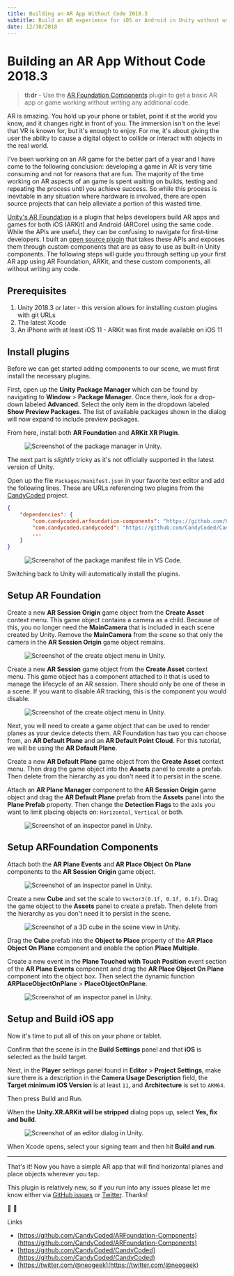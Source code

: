 ```yaml
---
title: Building an AR App Without Code 2018.3
subtitle: Build an AR experience for iOS or Android in Unity without writing a line of code.
date: 12/30/2018
---
```


# Building an AR App Without Code 2018.3

> **tl:dr** - Use the [AR Foundation Components](https://github.com/CandyCoded/ARFoundation-Components) plugin to get a basic AR app or game working without writing any additional code.

AR is amazing. You hold up your phone or tablet, point it at the world you know, and it changes right in front of you. The immersion isn't on the level that VR is known for, but it's enough to enjoy. For me, it's about giving the user the ability to cause a digital object to collide or interact with objects in the real world.

I've been working on an AR game for the better part of a year and I have come to the following conclusion: developing a game in AR is very time consuming and not for reasons that are fun. The majority of the time working on AR aspects of an game is spent waiting on builds, testing and repeating the process until you achieve success. So while this process is inevitable in any situation where hardware is involved, there are open source projects that can help alleviate a portion of this wasted time.

[Unity's AR Foundation](https://docs.unity3d.com/Packages/com.unity.xr.arfoundation@1.0/manual/index.html) is a plugin that helps developers build AR apps and games for both iOS (ARKit) and Android (ARCore) using the same code. While the APIs are useful, they can be confusing to navigate for first-time developers. I built an [ open source plugin](https://github.com/CandyCoded/ARFoundation-Components) that takes these APIs and exposes them through custom components that are as easy to use as built-in Unity components. The following steps will guide you through setting up your first AR app using AR Foundation, ARKit, and these custom components, all without writing any code.

## Prerequisites

1. Unity 2018.3 or later - this version allows for installing custom plugins with git URLs
1. The latest Xcode
1. An iPhone with at least iOS 11 - ARKit was first made available on iOS 11

## Install plugins

Before we can get started adding components to our scene, we must first install the necessary plugins.

First, open up the **Unity Package Manager** which can be found by navigating to **Window** > **Package Manager**. Once there, look for a drop-down labeled **Advanced**. Select the only item in the dropdown labeled **Show Preview Packages**. The list of available packages shown in the dialog will now expand to include preview packages.

From here, install both **AR Foundation** and **ARKit XR Plugin**.

<div class="images">
  <figure>
    <img src="/images/building-an-ar-app-without-code/package-manager.png" alt="Screenshot of the package manager in Unity." />
  </figure>
</div>

The next part is _slightly_ tricky as it's not officially supported in the latest version of Unity.

Open up the file `Packages/manifest.json` in your favorite text editor and add the following lines. These are URLs referencing two plugins from the [CandyCoded](https://github.com/CandyCoded/CandyCoded) project.

```json
{
    "dependencies": {
        "com.candycoded.arfoundation-components": "https://github.com/CandyCoded/ARFoundation-Components.git#upm",
        "com.candycoded.candycoded": "https://github.com/CandyCoded/CandyCoded.git#v1.1.6",
        ...
    }
}
```

<div class="images">
  <figure>
    <img src="/images/building-an-ar-app-without-code/manifest.png" alt="Screenshot of the package manifest file in VS Code." />
  </figure>
</div>

Switching back to Unity will automatically install the plugins.

## Setup AR Foundation

Create a new **AR Session Origin** game object from the **Create Asset** context menu. This game object contains a camera as a child. Because of this, you no longer need the **MainCamera** that is included in each scene created by Unity. Remove the **MainCamera** from the scene so that only the camera in the **AR Session Origin** game object remains.

<div class="images">
  <figure>
    <img src="/images/building-an-ar-app-without-code/ar-session-origin.png" alt="Screenshot of the create object menu in Unity." />
  </figure>
</div>

Create a new **AR Session** game object from the **Create Asset** context menu. This game object has a component attached to it that is used to manage the lifecycle of an AR session. There should only be one of these in a scene. If you want to disable AR tracking, this is the component you would disable.

<div class="images">
  <figure>
    <img src="/images/building-an-ar-app-without-code/ar-session.png" alt="Screenshot of the create object menu in Unity." />
  </figure>
</div>

Next, you will need to create a game object that can be used to render planes as your device detects them. AR Foundation has two you can choose from, an **AR Default Plane** and an **AR Default Point Cloud**. For this tutorial, we will be using the **AR Default Plane**.

Create a new **AR Default Plane** game object from the **Create Asset** context menu. Then drag the game object into the **Assets** panel to create a prefab. Then delete from the hierarchy as you don't need it to persist in the scene.

Attach an **AR Plane Manager** component to the **AR Session Origin** game object and drag the **AR Default Plane** prefab from the **Assets** panel into the **Plane Prefab** property. Then change the **Detection Flags** to the axis you want to limit placing objects on: `Horizontal`, `Vertical` or both.

<div class="images">
  <figure>
    <img src="/images/building-an-ar-app-without-code/ar-components-inspector.png" alt="Screenshot of an inspector panel in Unity." />
  </figure>
</div>

## Setup ARFoundation Components

Attach both the **AR Plane Events** and **AR Place Object On Plane** components to the **AR Session Origin** game object.

<div class="images">
  <figure>
    <img src="/images/building-an-ar-app-without-code/custom-ar-components-inspector.png" alt="Screenshot of an inspector panel in Unity." />
  </figure>
</div>

Create a new **Cube** and set the scale to `Vector3(0.1f, 0.1f, 0.1f)`. Drag the game object to the **Assets** panel to create a prefab. Then delete from the hierarchy as you don't need it to persist in the scene.

<div class="images">
  <figure>
    <img src="/images/building-an-ar-app-without-code/cube.png" alt="Screenshot of a 3D cube in the scene view in Unity." />
  </figure>
</div>

Drag the **Cube** prefab into the **Object to Place** property of the **AR Place Object On Plane** component and enable the option **Place Multiple**.

Create a new event in the **Plane Touched with Touch Position** event section of the **AR Plane Events** component and drag the **AR Place Object On Plane** component into the object box. Then select the dynamic function **ARPlaceObjectOnPlane** > **PlaceObjectOnPlane**.

<div class="images">
  <figure>
    <img src="/images/building-an-ar-app-without-code/custom-ar-components-inspector-events.png" alt="Screenshot of an inspector panel in Unity." />
  </figure>
</div>

## Setup and Build iOS app

Now it's time to put all of this on your phone or tablet.

Confirm that the scene is in the **Build Settings** panel and that **iOS** is selected as the build target.

Next, in the **Player** settings panel found in **Editor** > **Project Settings**, make sure there is a description in the **Camera Usage Description** field, the **Target minimum iOS Version** is at least `11`, and **Architecture** is set to `ARM64`.

Then press Build and Run.

When the **Unity.XR.ARKit will be stripped** dialog pops up, select **Yes, fix and build**.

<div class="images">
  <figure>
    <img src="/images/building-an-ar-app-without-code/unity-xr-arkit-dialog.png" alt="Screenshot of an editor dialog in Unity." />
  </figure>
</div>

When Xcode opens, select your signing team and then hit **Build and run**.

---

That's it! Now you have a simple AR app that will find horizontal planes and place objects wherever you tap.

This plugin is relatively new, so if you run into any issues please let me know either via [GitHub issues](https://github.com/CandyCoded/ARFoundation-Components/issues?q=is%3Aissue+is%3Aopen+sort%3Aupdated-desc) or [Twitter](https://twitter.com/@neogeek). Thanks!

📱 🎉

Links

- [https://github.com/CandyCoded/ARFoundation-Components](https://github.com/CandyCoded/ARFoundation-Components)
- [https://github.com/CandyCoded/CandyCoded](https://github.com/CandyCoded/CandyCoded)
- [https://twitter.com/@neogeek](https://twitter.com/@neogeek)
